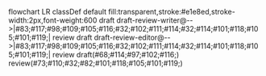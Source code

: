 flowchart LR
    classDef default fill:transparent,stroke:#e1e8ed,stroke-width:2px,font-weight:600
    draft draft-review-writer@-->|#83;#117;#98;#109;#105;#116;#32;#102;#111;#114;#32;#114;#101;#118;#105;#101;#119;| review
    draft draft-review-editor@-->|#83;#117;#98;#109;#105;#116;#32;#102;#111;#114;#32;#114;#101;#118;#105;#101;#119;| review
    draft(#68;#114;#97;#102;#116;)
    review(#73;#110;#32;#82;#101;#118;#105;#101;#119;)